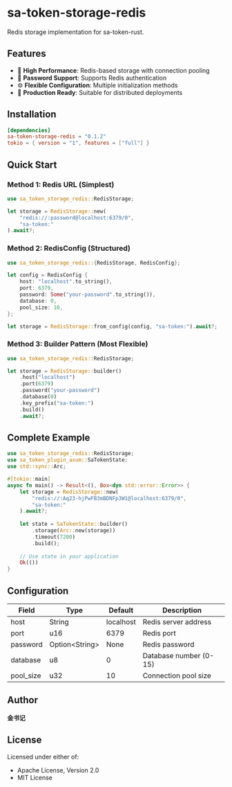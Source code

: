 # sa-token-storage-redis

Redis storage implementation for sa-token-rust.

## Features

- 🚀 **High Performance**: Redis-based storage with connection pooling
- 🔐 **Password Support**: Supports Redis authentication
- ⚙️ **Flexible Configuration**: Multiple initialization methods
- 🎯 **Production Ready**: Suitable for distributed deployments

## Installation

```toml
[dependencies]
sa-token-storage-redis = "0.1.2"
tokio = { version = "1", features = ["full"] }
```

## Quick Start

### Method 1: Redis URL (Simplest)

```rust
use sa_token_storage_redis::RedisStorage;

let storage = RedisStorage::new(
    "redis://:password@localhost:6379/0",
    "sa-token:"
).await?;
```

### Method 2: RedisConfig (Structured)

```rust
use sa_token_storage_redis::{RedisStorage, RedisConfig};

let config = RedisConfig {
    host: "localhost".to_string(),
    port: 6379,
    password: Some("your-password".to_string()),
    database: 0,
    pool_size: 10,
};

let storage = RedisStorage::from_config(config, "sa-token:").await?;
```

### Method 3: Builder Pattern (Most Flexible)

```rust
use sa_token_storage_redis::RedisStorage;

let storage = RedisStorage::builder()
    .host("localhost")
    .port(6379)
    .password("your-password")
    .database(0)
    .key_prefix("sa-token:")
    .build()
    .await?;
```

## Complete Example

```rust
use sa_token_storage_redis::RedisStorage;
use sa_token_plugin_axum::SaTokenState;
use std::sync::Arc;

#[tokio::main]
async fn main() -> Result<(), Box<dyn std::error::Error>> {
    let storage = RedisStorage::new(
        "redis://:Aq23-hjPwFB3mBDNFp3W1@localhost:6379/0",
        "sa-token:"
    ).await?;
    
    let state = SaTokenState::builder()
        .storage(Arc::new(storage))
        .timeout(7200)
        .build();
    
    // Use state in your application
    Ok(())
}
```

## Configuration

| Field | Type | Default | Description |
|-------|------|---------|-------------|
| host | String | localhost | Redis server address |
| port | u16 | 6379 | Redis port |
| password | Option\<String\> | None | Redis password |
| database | u8 | 0 | Database number (0-15) |
| pool_size | u32 | 10 | Connection pool size |

## Author

**金书记**

## License

Licensed under either of:
- Apache License, Version 2.0
- MIT License

